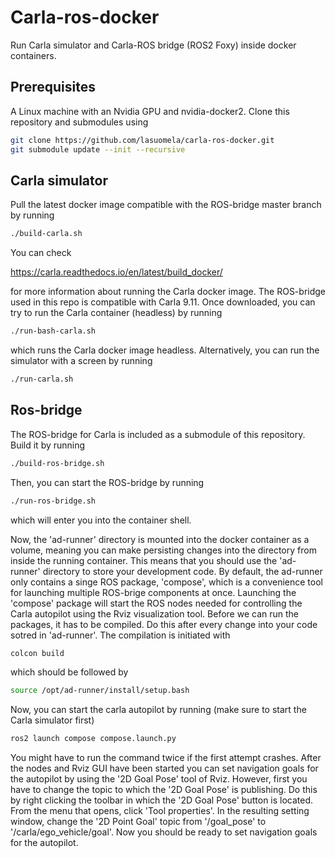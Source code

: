 # Carla-ros-docker

Run Carla simulator and Carla-ROS bridge (ROS2 Foxy) inside docker containers.

## Prerequisites

A Linux machine with an Nvidia GPU and nvidia-docker2. Clone this repository and submodules using

```bash
git clone https://github.com/lasuomela/carla-ros-docker.git
git submodule update --init --recursive
```

## Carla simulator

Pull the latest docker image compatible with the ROS-bridge master branch by running


```bash
./build-carla.sh
```

You can check

https://carla.readthedocs.io/en/latest/build_docker/

for more information about running the Carla docker image. The ROS-bridge used in this repo is compatible with Carla 9.11. Once downloaded, you can try to run the Carla container (headless) by running 

```bash
./run-bash-carla.sh
```

which runs the Carla docker image headless. Alternatively, you can run the simulator with a screen by running

```bash
./run-carla.sh
```

## Ros-bridge

The ROS-bridge for Carla is included as a submodule of this repository. Build it by running 

```bash
./build-ros-bridge.sh
```
Then, you can start the ROS-bridge by running

```bash
./run-ros-bridge.sh
```
which will enter you into the container shell. 

Now, the 'ad-runner' directory is mounted into the docker container as a volume, meaning you can make persisting changes into the directory from inside the running container. This means that you should use the 'ad-runner' directory to store your development code. By default, the ad-runner only contains a singe ROS package, 'compose', which is a convenience tool for launching multiple ROS-brige components at once. Launching the 'compose' package will start the ROS nodes needed for controlling the Carla autopilot using the Rviz visualization tool. Before we can run the packages, it has to be compiled. Do this after every change into your code sotred in 'ad-runner'. The compilation is initiated with

```bash
colcon build
```
which should be followed by

```bash
source /opt/ad-runner/install/setup.bash
```

Now, you can start the carla autopilot by running (make sure to start the Carla simulator first)

```bash
ros2 launch compose compose.launch.py
```
You might have to run the command twice if the first attempt crashes. After the nodes and Rviz GUI have been started you can set navigation goals for the autopilot by using the '2D Goal Pose' tool of Rviz. However, first you have to change the topic to which the '2D Goal Pose' is publishing. Do this by right clicking the toolbar in which the '2D Goal Pose' button is located. From the menu that opens, click 'Tool properties'. In the resulting setting window, change the '2D Point Goal' topic from '/goal_pose' to '/carla/ego_vehicle/goal'. Now you should be ready to set navigation goals for the autopilot.
